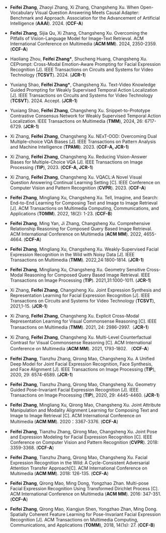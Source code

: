 - <strong>Feifei Zhang</strong>, Zhaoyi Zhang, Xi Zhang, Changsheng Xu. When Open-Vocabulary Visual Question Answering Meets Causal Adapter: Benchmark and Approach. Association for the Advancement of Artificial Intelligence (<strong>AAAI</strong>). 2024. (<strong>CCF-A</strong>)

- <strong>Feifei Zhang</strong>, Sijia Qu, Xi Zhang, Changsheng Xu. Overcoming the Pitfalls of Vision-Language Model for Image-Text Retrieval. ACM International Conference on Multimedia (<strong>ACM MM</strong>). 2024, 2350-2359. (<strong>CCF-A</strong>)

- Haoliang Zhou, <strong>Feifei Zhang*</strong>, Shucheng Huang, Changsheng Xu. CEPrompt: Cross-Modal Emotion-Aware Prompting for Facial Expression Recognition [J]. IEEE Transactions on Circuits and Systems for Video Technology (<strong>TCSVT</strong>). 2024. (<strong>JCR-1</strong>)

- Yuxiang Shao, <strong>Feifei Zhang*</strong>, Changsheng Xu. Text-Video Knowledge Guided Prompting for Weakly Supervised Temporal Action Localization [J]. IEEE Transactions on Circuits and Systems for Video Technology (<strong>TCSVT</strong>). 2024. Accept. (<strong>JCR-1</strong>)

- Yuxiang Shao, <strong>Feifei Zhang</strong>, Changsheng Xu. Snippet-to-Prototype Contrastive Consensus Network for Weakly Supervised Temporal Action Localization. IEEE Transactions on Multimedia (<strong>TMM</strong>), 2024, 26: 6717-6729. (<strong>JCR-1</strong>)

- Xi Zhang, <strong>Feifei Zhang</strong>, Changsheng Xu. NExT-OOD: Overcoming Dual Multiple-choice VQA Biases [J]. IEEE Transactions on Pattern Analysis and Machine Intelligence (<strong>TPAMI</strong>). 2023. (<strong>CCF-A, JCR-1</strong>)

- Xi Zhang, <strong>Feifei Zhang</strong>, Changsheng Xu. Reducing Vision-Answer Biases for Multiple-Choice VQA [J]. IEEE Transactions on Image Processing (<strong>TIP</strong>), 2023. (<strong>CCF-A, JCR-1</strong>)

- Xi Zhang, <strong>Feifei Zhang</strong>, Changsheng Xu. VQACL:A Novel Visual Question Answering Continual Learning Setting [C]. IEEE Conference on Computer Vision and Pattern Recognition (<strong>CVPR</strong>). 2023. (<strong>CCF-A</strong>)

- <strong>Feifei Zhang</strong>, Mingliang Xu, Changsheng Xu. Tell, Imagine, and Search: End-to-End Learning for Composing Text and Image to Image Retrieval [J]. ACM Transactions on Multimedia Computing, Communications, and Applications (<strong>TOMM</strong>). 2022, 18(2): 1-23. (<strong>CCF-B</strong>)

- <strong>Feifei Zhang</strong>, Ming Yan, Ji Zhang, Changsheng Xu. Comprehensive Relationship Reasoning for Composed Query Based Image Retrieval.  ACM International Conference on Multimedia (<strong>ACM MM</strong>). 2022, 4655-4664. (<strong>CCF-A</strong>)

- <strong>Feifei Zhang</strong>, Mingliang Xu, Changsheng Xu. Weakly-Supervised Facial Expression Recognition in the Wild with Noisy Data [J]. IEEE Transactions on Multimedia (<strong>TMM</strong>). 2022,24:1800-1814. (<strong>JCR-1</strong>)

- <strong>Feifei Zhang</strong>, Mingliang Xu, Changsheng Xu. Geometry Sensitive Cross-Modal Reasoning for Composed Query Based Image Retrieval. IEEE Transactions on Image Processing (<strong>TIP</strong>). 2021,31:1000-1011. (<strong>JCR-1</strong>)

- Xi Zhang, <strong>Feifei Zhang</strong>, Changsheng Xu. Joint Expression Synthesis and Representation Learning for Facial Expression Recognition [J]. IEEE Transactions on Circuits and Systems for Video Technology (<strong>TCSVT</strong>), 2021,1-15. (<strong>JCR-1</strong>)

- Xi Zhang, <strong>Feifei Zhang</strong>, Changsheng Xu. Explicit Cross-Modal Representation Learning for Visual Commonsense Reasoning [C]. IEEE Transactions on Multimedia (<strong>TMM</strong>). 2021, 24: 2986-2997.（<strong>JCR-1</strong>）

- Xi Zhang, <strong>Feifei Zhang</strong>, Changsheng Xu. Multi-Level Counterfactual Contrast for Visual Commonsense Reasoning [C]. ACM International Conference on Multimedia (<strong>ACM MM</strong>). 2021, 1793-1802. （<strong>CCF-A</strong>）

- <strong>Feifei Zhang</strong>, Tianzhu Zhang, Qirong Mao, Changsheng Xu. A Unified Deep Model for Joint Facial Expression Recognition, Face Synthesis, and Face Alignment [J]. IEEE Transactions on Image Processing (<strong>TIP</strong>), 2020, 29: 6574-6589. (<strong>JCR-1</strong>)

- <strong>Feifei Zhang</strong>, Tianzhu Zhang, Qirong Mao, Changsheng Xu. Geometry Guided Pose-Invariant Facial Expression Recognition [J]. IEEE Transactions on Image Processing (<strong>TIP</strong>), 2020, 29: 4445-4460. (<strong>JCR-1</strong>)

- <strong>Feifei Zhang</strong>, Mingliang Xu, Qirong Mao, Changsheng Xu. Joint Attribute Manipulation and Modality Alignment Learning for Composing Text and Image to Image Retrieval [C]. ACM International Conference on Multimedia (<strong>ACM MM</strong>). 2020：3367-3376. (<strong>CCF-A</strong>)

- <strong>Feifei Zhang</strong>, Tianzhu Zhang, Qirong Mao, Changsheng Xu. Joint Pose and Expression Modeling for Facial Expression Recognition [C]. IEEE Conference on Computer Vision and Pattern Recognition (<strong>CVPR</strong>). 2018: 3359-3368. (<strong>CCF-A</strong>)

- <strong>Feifei Zhang</strong>, Tianzhu Zhang, Qirong Mao, Changsheng Xu. Facial Expression Recognition in the Wild: A Cycle-Consistent Adversarial Attention Transfer Approach[C]. ACM International Conference on Multimedia (<strong>ACM MM</strong>). 2018: 126-135. (<strong>CCF-A</strong>)

- <strong>Feifei Zhang</strong>, Qirong Mao, Ming Dong, Yongzhao Zhan.  Multi-pose Facial Expression Recognition Using Transformed Dirichlet Process [C]. ACM International Conference on Multimedia (<strong>ACM MM</strong>). 2016: 347-351. (<strong>CCF-A</strong>)

- <strong>Feifei Zhang</strong>, Qirong Mao, Xiangjun Shen, Yongzhao Zhan, Ming Dong.  Spatially Coherent Feature Learning for Pose-Invariant Facial Expression Recognition [J]. ACM Transactions on Multimedia Computing, Communications, and Applications (<strong>TOMM</strong>), 2018, 14(1s): 27. (<strong>CCF-B</strong>)

